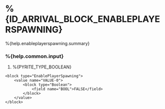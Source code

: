 # %{ID_ARRIVAL_BLOCK_ENABLEPLAYERSPAWNING}

%{help.enableplayerspawning.summary}

### %{help.common.input}

1. %{PYRITE_TYPE_BOOLEAN}

```
<block type="EnablePlayerSpawning">
    <value name="VALUE-0">
        <block type="Boolean">
            <field name="BOOL">FALSE</field>
        </block>
    </value>
</block>
```
